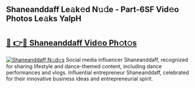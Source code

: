 ## Shaneanddaff Le𝚊k𝚎d N𝚞𝚍e - Part-6SF Vid𝚎o Photos Le𝚊ks YalpH

# <h2><a href="http://fbdtma.evod.top/?m=Shaneanddaff">🔗 👉🔴 Shaneanddaff Vid𝚎o Ph𝚘t𝚘s</a></h2>

[![Shaneanddaff N𝚞d𝚎s](https://i.imgur.com/8V9OHl7.gif)](http://fbdtma.evod.top/?m=Shaneanddaff)
Social media influencer Shaneanddaff, recognized for sharing lifestyle and dance-themed content, including dance performances and vlogs. Influential entrepreneur Shaneanddaff, celebrated for their innovative business ideas and entrepreneurial spirit. 
